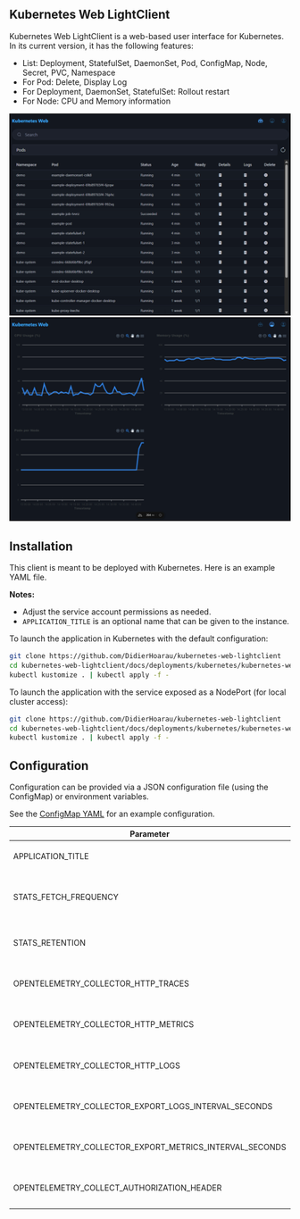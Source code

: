 ## Kubernetes Web LightClient

Kubernetes Web LightClient is a web-based user interface for Kubernetes. In its current version, it has the following features:

- List: Deployment, StatefulSet, DaemonSet, Pod, ConfigMap, Node, Secret, PVC, Namespace
- For Pod: Delete, Display Log
- For Deployment, DaemonSet, StatefulSet: Rollout restart
- For Node: CPU and Memory information

![Pods Screenshot](docs/images/pods.png?raw=true)
![Stats Screenshot](docs/images/stats.png?raw=true)

## Installation

This client is meant to be deployed with Kubernetes. Here is an example YAML file.

**Notes:**

- Adjust the service account permissions as needed.
- `APPLICATION_TITLE` is an optional name that can be given to the instance.

To launch the application in Kubernetes with the default configuration:

```bash
git clone https://github.com/DidierHoarau/kubernetes-web-lightclient
cd kubernetes-web-lightclient/docs/deployments/kubernetes/kubernetes-web-lightclient
kubectl kustomize . | kubectl apply -f -
```

To launch the application with the service exposed as a NodePort (for local cluster access):

```bash
git clone https://github.com/DidierHoarau/kubernetes-web-lightclient
cd kubernetes-web-lightclient/docs/deployments/kubernetes/kubernetes-web-lightclient-nodeports
kubectl kustomize . | kubectl apply -f -
```

## Configuration

Configuration can be provided via a JSON configuration file (using the ConfigMap) or environment variables.

See the [ConfigMap YAML](docs/deployments/kubernetes/kubernetes-web-lightclient/base/configmap.yaml) for an example configuration.

| Parameter                                               | Description                                           | Default       | Availability                        |
| ------------------------------------------------------- | ----------------------------------------------------- | ------------- | ----------------------------------- |
| APPLICATION_TITLE                                       | Name of the application (for PWA)                     | Kubernetes    | Environment variable                |
| STATS_FETCH_FREQUENCY                                   | Frequency (in seconds) to fetch stats from Kubernetes | 60            | Config file or environment variable |
| STATS_RETENTION                                         | Retention period (in seconds) for stats               | 86400 (1 day) | Config file or environment variable |
| OPENTELEMETRY_COLLECTOR_HTTP_TRACES                     | Hours before minute-level metrics are compressed      | (empty)       | Config file or environment variable |
| OPENTELEMETRY_COLLECTOR_HTTP_METRICS                    | Days before hour-level metrics are compressed         | (empty)       | Config file or environment variable |
| OPENTELEMETRY_COLLECTOR_HTTP_LOGS                       | OTEL collector endpoint for logs                      | (empty)       | Config file or environment variable |
| OPENTELEMETRY_COLLECTOR_EXPORT_LOGS_INTERVAL_SECONDS    | Interval (in seconds) to export logs                  | 60            | Config file or environment variable |
| OPENTELEMETRY_COLLECTOR_EXPORT_METRICS_INTERVAL_SECONDS | Interval (in seconds) to export metrics               | 60            | Config file or environment variable |
| OPENTELEMETRY_COLLECT_AUTHORIZATION_HEADER              | Authorization header for OTEL collection              | (empty)       | Config file or environment variable |
